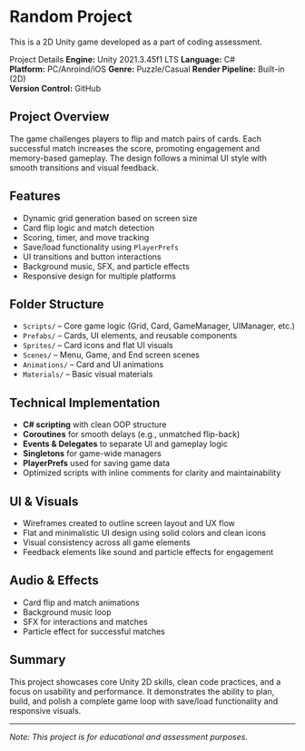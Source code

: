 # Random Project
This is a 2D Unity game developed as a part of coding assessment.

Project Details
  **Engine:**     Unity 2021.3.45f1 LTS
  **Language:**         C#   
  **Platform:**         PC/Anroind/iOS
  **Genre:**            Puzzle/Casual
  **Render Pipeline:**  Built-in (2D)  
  **Version Control:**  GitHub

##  Project Overview

The game challenges players to flip and match pairs of cards. Each successful match increases the score, promoting engagement and memory-based gameplay. The design follows a minimal UI style with smooth transitions and visual feedback.

## Features

- Dynamic grid generation based on screen size  
- Card flip logic and match detection  
- Scoring, timer, and move tracking  
- Save/load functionality using `PlayerPrefs`  
- UI transitions and button interactions  
- Background music, SFX, and particle effects  
- Responsive design for multiple platforms  

## Folder Structure

- `Scripts/` – Core game logic (Grid, Card, GameManager, UIManager, etc.)  
- `Prefabs/` – Cards, UI elements, and reusable components  
- `Sprites/` – Card icons and flat UI visuals  
- `Scenes/` – Menu, Game, and End screen scenes  
- `Animations/` – Card and UI animations  
- `Materials/` – Basic visual materials  

## Technical Implementation

- **C# scripting** with clean OOP structure  
- **Coroutines** for smooth delays (e.g., unmatched flip-back)  
- **Events & Delegates** to separate UI and gameplay logic  
- **Singletons** for game-wide managers  
- **PlayerPrefs** used for saving game data  
- Optimized scripts with inline comments for clarity and maintainability  

## UI & Visuals

- Wireframes created to outline screen layout and UX flow  
- Flat and minimalistic UI design using solid colors and clean icons  
- Visual consistency across all game elements  
- Feedback elements like sound and particle effects for engagement  

## Audio & Effects

- Card flip and match animations  
- Background music loop  
- SFX for interactions and matches  
- Particle effect for successful matches  

## Summary

This project showcases core Unity 2D skills, clean code practices, and a focus on usability and performance. It demonstrates the ability to plan, build, and polish a complete game loop with save/load functionality and responsive visuals.

---

*Note: This project is for educational and assessment purposes.*